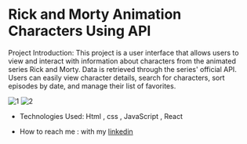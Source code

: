 # Rick and Morty Animation Characters Using API
Project Introduction: 
This project is a user interface that allows users to view and interact with information about characters from the animated series Rick and Morty. Data is retrieved through the series' official API. Users can easily view character details, search for characters, sort episodes by date, and manage their list of favorites.

![1](https://github.com/user-attachments/assets/0bb4e0ed-a800-4f24-a1fe-ceb87f173042)
![2](https://github.com/user-attachments/assets/d05de037-7eda-4fa4-aaa9-89b4eaa779d6)

- Technologies Used: Html , css , JavaScript , React

- How to reach me : with my [linkedin](https://www.linkedin.com/in/niloofar-anisi-9879a624a/)
